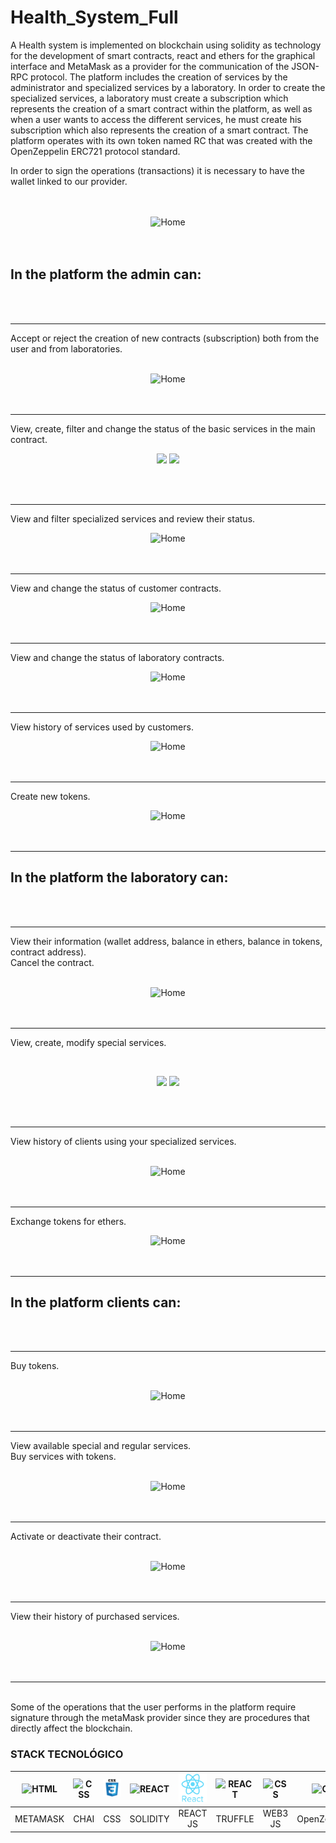 # Health_System_Full

A Health system is implemented on blockchain using solidity as technology for the development of smart contracts, react and ethers for the graphical interface and MetaMask as a provider for the communication of the JSON-RPC protocol.
The platform includes the creation of services by the administrator and specialized services by a laboratory. In order to create the specialized services, a laboratory must create a subscription which represents the creation of a smart contract within the platform, as well as when a user wants to access the different services, he must create his subscription which also represents the creation of a smart contract. The platform operates with its own token named RC that was created with the OpenZeppelin ERC721 protocol standard.

In order to sign the operations (transactions) it is necessary to have the wallet linked to our provider.

<br>
<br>

<div align="center">
<img src="https://user-images.githubusercontent.com/58791994/182286742-5a2d7b83-83f5-436c-b000-5af08534ae6c.png" alt="Home" width="60%"/>
</div>

<br>
<br>

## In the platform the admin can:
<br>
<br>

******

Accept or reject the creation of new contracts (subscription) both from the user and from laboratories.

<br>
<div align="center">
<img src="https://user-images.githubusercontent.com/58791994/182280367-f3d47ebf-2fd3-49bc-ba6a-6a2b54124f13.png" alt="Home" width="40%"/>
</div>
<br><br>

******

View, create, filter and change the status of the basic services in the main contract.
<br>
<p align="center">
<img src="https://user-images.githubusercontent.com/58791994/182280869-9c223346-e75d-42bf-b5c5-8e48f84cf80a.png" width="40%" heigth="250px" >
<img src="https://user-images.githubusercontent.com/58791994/182281004-7b3e0ced-5e6a-45fd-ab07-fffd36c8f6b6.png" width="40%" heigth="250px" >
</p>
<br><br>

******

View and filter specialized services and review their status.
<br>
<div align="center">
<img src="https://user-images.githubusercontent.com/58791994/182281334-c9668c48-7148-4034-8da1-23e8bf201799.png" alt="Home" width="40%"/>
</div>
<br><br>

******

View and change the status of customer contracts.
<br>
<div align="center">
<img src="https://user-images.githubusercontent.com/58791994/182281788-c5238a2e-8c94-4e95-a085-755feb6f7d34.png" alt="Home" width="40%"/>
</div>
<br><br>

******

View and change the status of laboratory contracts.
<br>
<div align="center">
<img src="https://user-images.githubusercontent.com/58791994/182277182-dda94a3d-e108-4f65-9c2f-e7704c09a770.png" alt="Home" width="40%"/>
</div>
<br><br>

******

View history of services used by customers.
<br>
<div align="center">
<img src="https://user-images.githubusercontent.com/58791994/182282214-85eae47c-1636-4683-9556-7493afb411a9.png" alt="Home" width="40%"/>
</div>
<br><br>

******

Create new tokens.
<br>
<div align="center">
<img src="https://user-images.githubusercontent.com/58791994/182282339-1704c72a-1c33-4f58-8811-1c1f6c270e34.png" alt="Home" width="40%"/>
</div>
<br><br>

******

## In the platform the laboratory can:
<br>
<br>

******

View their information (wallet address, balance in ethers, balance in tokens, contract address). <br>
Cancel the contract.

<br>
<div align="center">
<img src="https://user-images.githubusercontent.com/58791994/182282597-bb5c101e-239c-4975-b950-1111798e086c.png" alt="Home" width="40%"/>
</div>
<br><br>

******

View, create, modify special services.

<br>
<p align="center">
<img src="https://user-images.githubusercontent.com/58791994/182282907-aa6065f0-d367-46a7-a513-5f058e2e9d20.png" width="40%" heigth="250px">
<img src="https://user-images.githubusercontent.com/58791994/182282926-c9e9401b-be15-4017-9934-3857bd418f6c.png" width="40%" heigth="250px">
</p>
<br><br>

******

View history of clients using your specialized services.

<br>
<div align="center">
<img src="https://user-images.githubusercontent.com/58791994/182283107-2c953163-e497-4707-8069-451100232513.png" alt="Home" width="40%"/>
</div>
<br><br>

******

Exchange tokens for ethers.
<br>
<div align="center">
<img src="https://user-images.githubusercontent.com/58791994/182283276-fd4f633b-d5ab-495e-a31c-3256c7e0b5bd.png" alt="Home" width="40%"/>
</div>
<br><br>

******

## In the platform clients can:

<br>
<br>

******

Buy tokens.

<br>
<div align="center">
<img src="https://user-images.githubusercontent.com/58791994/182283601-c8c5e60e-a250-438a-939b-0417d0fd5749.png" alt="Home" width="40%"/>
</div>
<br><br>

******

View available special and regular services. <br>
Buy services with tokens.

<br>
<div align="center">
<img src="https://user-images.githubusercontent.com/58791994/182283804-4f2c302f-3beb-40db-a39d-cc99979e03eb.png" alt="Home" width="40%"/>
</div>
<br><br>

******

Activate or deactivate their contract.

<br>
<div align="center">
<img src="https://user-images.githubusercontent.com/58791994/182284412-9152c426-1b06-45d5-a456-155b14ce0894.png" alt="Home" width="40%"/>
</div>
<br><br>

******

View their history of purchased services.

<br>
<div align="center">
<img src="https://user-images.githubusercontent.com/58791994/182284230-0ba99726-bc7a-4da4-abe0-4357df71a542.png" alt="Home" width="40%"/>
</div>
<br><br>

******

<br>
Some of the operations that the user performs in the platform require signature through the metaMask provider since they are procedures that directly affect the blockchain.

### STACK TECNOLÓGICO

| <img src="https://user-images.githubusercontent.com/58791994/180129572-6e69e3ad-1d5b-471e-99be-f64caa372be2.png" width="60" alt="HTML"> | <img src="https://user-images.githubusercontent.com/58791994/180129122-fc1aa7a0-bc37-4835-8d51-94eafee5e23a.png" width="60" alt="CSS"> | <img src="https://raw.githubusercontent.com/devicons/devicon/master/icons/css3/css3-original-wordmark.svg" width="60" alt="JS">  | <img src="https://user-images.githubusercontent.com/58791994/180129771-fbfbf5f5-f748-49de-a332-afdfbf1a4390.png" width="60" alt="REACT"> | <img src="https://raw.githubusercontent.com/devicons/devicon/master/icons/react/react-original-wordmark.svg" width="60" alt="REACT"> | <img src="https://user-images.githubusercontent.com/58791994/182284733-c0af9f2e-282a-422d-9186-67be772d31d2.png" width="60" alt="REACT"> | <img src="https://user-images.githubusercontent.com/58791994/180670378-fee68c09-958f-452a-8334-02325b7cf672.png" width="60" alt="CSS"> | <img src="https://user-images.githubusercontent.com/58791994/181409711-edd16b74-7292-467f-b040-3d2c893a7787.png" width="60" alt="CSS"> | <img src="https://user-images.githubusercontent.com/58791994/181413029-2fa2600b-c7a5-4270-a09a-eac363e18077.png" width="60" alt="CSS"> |
| :------------: | :------------: | :------------: | :------------: | :------------: | :------------: | :------------: | :------------: | :------------: |
| METAMASK  | CHAI  | CSS | SOLIDITY | REACT JS  | TRUFFLE | WEB3 JS | OpenZeppelin | MATERIAL UI |
